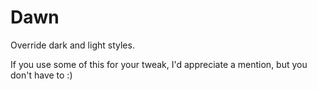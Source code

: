 # Dawn
Override dark and light styles.

If you use some of this for your tweak, I'd appreciate a mention, but you don't have to :)
